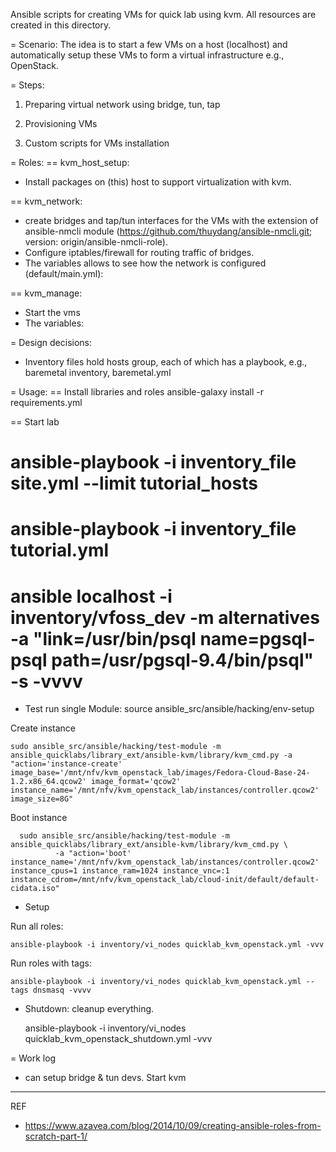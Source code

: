 Ansible scripts for creating VMs for quick lab using kvm. All resources are created in this 
directory.

= Scenario: 
The idea is to start a few VMs on a host (localhost) and automatically setup these VMs to form a virtual infrastructure
e.g., OpenStack.

= Steps:
1. Preparing virtual network using bridge, tun, tap

2. Provisioning VMs

3. Custom scripts for VMs installation

= Roles:
== kvm_host_setup: 
* Install packages on (this) host to support virtualization with kvm.

== kvm_network: 
* create bridges and tap/tun interfaces for the VMs with the extension of ansible-nmcli module (https://github.com/thuydang/ansible-nmcli.git; version: origin/ansible-nmcli-role).
* Configure iptables/firewall for routing traffic of bridges.
* The variables allows to see how the network is configured (default/main.yml):

== kvm_manage: 
* Start the vms
* The variables: 


= Design decisions:
* Inventory files hold hosts group, each of which has a playbook, e.g., baremetal inventory, baremetal.yml

= Usage:
== Install libraries and roles
ansible-galaxy install -r requirements.yml

== Start lab

# ansible-playbook -i inventory_file site.yml --limit tutorial_hosts
# ansible-playbook -i inventory_file  tutorial.yml
# ansible localhost -i inventory/vfoss_dev -m alternatives -a "link=/usr/bin/psql name=pgsql-psql path=/usr/pgsql-9.4/bin/psql" -s -vvvv

* Test run single Module:
    source ansible_src/ansible/hacking/env-setup

Create instance

    sudo ansible_src/ansible/hacking/test-module -m ansible_quicklabs/library_ext/ansible-kvm/library/kvm_cmd.py -a "action='instance-create' image_base='/mnt/nfv/kvm_openstack_lab/images/Fedora-Cloud-Base-24-1.2.x86_64.qcow2' image_format='qcow2' instance_name='/mnt/nfv/kvm_openstack_lab/instances/controller.qcow2' image_size=8G"

Boot instance

	  sudo ansible_src/ansible/hacking/test-module -m ansible_quicklabs/library_ext/ansible-kvm/library/kvm_cmd.py \
			  -a "action='boot' instance_name='/mnt/nfv/kvm_openstack_lab/instances/controller.qcow2' instance_cpus=1 instance_ram=1024 instance_vnc=:1 instance_cdrom=/mnt/nfv/kvm_openstack_lab/cloud-init/default/default-cidata.iso"


* Setup

Run all roles:

    ansible-playbook -i inventory/vi_nodes quicklab_kvm_openstack.yml -vvv

Run roles with tags:

    ansible-playbook -i inventory/vi_nodes quicklab_kvm_openstack.yml --tags dnsmasq -vvvv

* Shutdown: cleanup everything.

    ansible-playbook -i inventory/vi_nodes quicklab_kvm_openstack_shutdown.yml -vvv

= Work log
* can setup bridge & tun devs. Start kvm
----------
REF

  * https://www.azavea.com/blog/2014/10/09/creating-ansible-roles-from-scratch-part-1/
